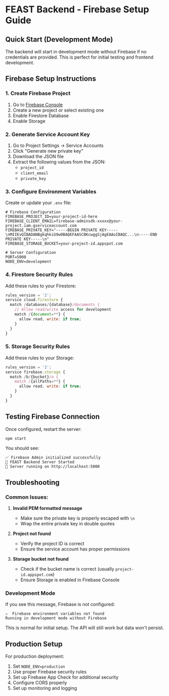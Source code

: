 # FEAST Backend - Firebase Setup Guide

## Quick Start (Development Mode)

The backend will start in development mode without Firebase if no credentials are provided. This is perfect for initial testing and frontend development.

## Firebase Setup Instructions

### 1. Create Firebase Project
1. Go to [Firebase Console](https://console.firebase.google.com/)
2. Create a new project or select existing one
3. Enable Firestore Database
4. Enable Storage

### 2. Generate Service Account Key
1. Go to Project Settings → Service Accounts
2. Click "Generate new private key"
3. Download the JSON file
4. Extract the following values from the JSON:
   - `project_id`
   - `client_email`
   - `private_key`

### 3. Configure Environment Variables
Create or update your `.env` file:

```env
# Firebase Configuration
FIREBASE_PROJECT_ID=your-project-id-here
FIREBASE_CLIENT_EMAIL=firebase-adminsdk-xxxxx@your-project.iam.gserviceaccount.com
FIREBASE_PRIVATE_KEY="-----BEGIN PRIVATE KEY-----\nMIIEvQIBADANBgkqhkiG9w0BAQEFAASCBKcwggSjAgEAAoIBAQC...\n-----END PRIVATE KEY-----\n"
FIREBASE_STORAGE_BUCKET=your-project-id.appspot.com

# Server Configuration
PORT=5000
NODE_ENV=development
```

### 4. Firestore Security Rules
Add these rules to your Firestore:

```javascript
rules_version = '2';
service cloud.firestore {
  match /databases/{database}/documents {
    // Allow read/write access for development
    match /{document=**} {
      allow read, write: if true;
    }
  }
}
```

### 5. Storage Security Rules
Add these rules to your Storage:

```javascript
rules_version = '2';
service firebase.storage {
  match /b/{bucket}/o {
    match /{allPaths=**} {
      allow read, write: if true;
    }
  }
}
```

## Testing Firebase Connection

Once configured, restart the server:
```bash
npm start
```

You should see:
```
✅ Firebase Admin initialized successfully
🚀 FEAST Backend Server Started
📡 Server running on http://localhost:5000
```

## Troubleshooting

### Common Issues:

1. **Invalid PEM formatted message**
   - Make sure the private key is properly escaped with `\n`
   - Wrap the entire private key in double quotes

2. **Project not found**
   - Verify the project ID is correct
   - Ensure the service account has proper permissions

3. **Storage bucket not found**
   - Check if the bucket name is correct (usually `project-id.appspot.com`)
   - Ensure Storage is enabled in Firebase Console

### Development Mode
If you see this message, Firebase is not configured:
```
⚠️  Firebase environment variables not found
Running in development mode without Firebase
```

This is normal for initial setup. The API will still work but data won't persist.

## Production Setup

For production deployment:

1. Set `NODE_ENV=production`
2. Use proper Firebase security rules
3. Set up Firebase App Check for additional security
4. Configure CORS properly
5. Set up monitoring and logging

